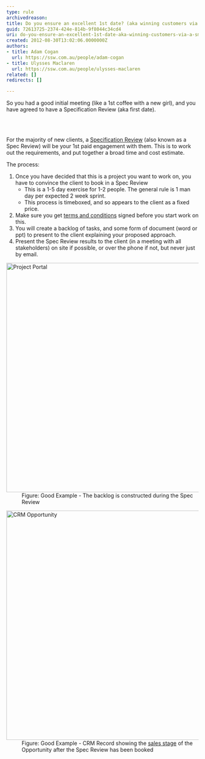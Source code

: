 ```yaml
---
type: rule
archivedreason: 
title: Do you ensure an excellent 1st date? (aka winning customers via a smaller "Specification Review")
guid: 72613725-2374-424e-814b-9f8044c34cd4
uri: do-you-ensure-an-excellent-1st-date-aka-winning-customers-via-a-smaller-specification-review
created: 2012-08-30T13:02:06.0000000Z
authors:
- title: Adam Cogan
  url: https://ssw.com.au/people/adam-cogan
- title: Ulysses Maclaren
  url: https://ssw.com.au/people/ulysses-maclaren
related: []
redirects: []

---
```



<p>So you had a good initial meeting (like a 1st coffee with a new girl), and you have agreed to have a Specification Review (aka first date).</p>
<br><excerpt class='endintro'></excerpt><br>
<p> For the majority of new clients, a <a href="/Management/RulesToBetterProjectManagement/Pages/SpecificationReview.aspx">
                    Specification Review</a> (also known as a Spec Review) will be your 1st paid engagement with them. This is to work out the requirements, 
                    and put together a broad time and cost estimate.</p>
                <p>The process&#58;</p>
                <ol>
                    <li>Once you have decided that this is a project you want to work on, you have to convince the client to book in a Spec Review
                        <ul>
                            <li>This is a 1-5 day exercise for 1-2 people. The general rule is 1 man day per expected 2 week sprint.</li>
                            <li>This process is timeboxed, and so appears to the client as a fixed price.</li>
                        </ul>
                    </li>
                    <li>Make sure you get <a href="http&#58;//www.ssw.com.au/ssw/standards/forms/ConsultingOrderTermsConditions.aspx">
                        terms and conditions</a> signed before you start work on this.</li>
                    <li>You will create a backlog of tasks, and some form of document (word or ppt) to present to the client explaining your proposed approach.</li>
                    <li>Present the Spec Review results to the client (in a meeting with all stakeholders) on site if possible, 
                        or over the phone if not, but never just by email.</li>
                </ol>
                <dl class="goodImage">
                <dt><img src="/Management/PublishingImages/ProductBacklog.jpg" alt="Project Portal" style="width&#58;600px;" />
                </dt>
                <dd>Figure&#58; Good Example - The backlog is constructed during the Spec Review</dd>
                </dl>
                <dl class="goodImage">
                <dt><img src="/Management/PublishingImages/CRMOpportunitySalesStage.jpg" alt="CRM Opportunity" style="width&#58;600px;" />
                </dt>
                <dd>Figure&#58; Good Example - CRM Record showing the <a href="/Management/RulesToSuccessfulSalesAndAccountManagement/Pages/The-6-stages-in-the-Sales-Pipeline.aspx">sales stage</a> of the Opportunity after the Spec Review has been booked</dd>
                </dl>



